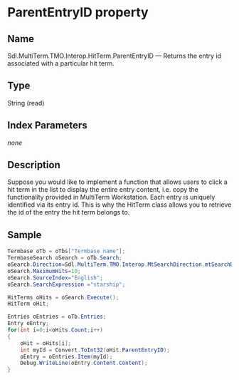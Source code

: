 # ParentEntryID property
## Name

Sdl.MultiTerm.TMO.Interop.HitTerm.ParentEntryID —          Returns the entry id associated with a particular hit term.

## Type

String
(read)

## Index Parameters
*none*

## Description

Suppose you would like to implement a function that allows users to click a hit term in the list to display the entire entry content, i.e. copy the functionality provided in MultiTerm Workstation. Each entry is uniquely identified via its entry id. This is why the HitTerm class allows you to retrieve the id of the entry the hit term belongs to.

## Sample


```cs
Termbase oTb = oTbs["Termbase name"];
TermbaseSearch oSearch = oTb.Search;
oSearch.Direction=Sdl.MultiTerm.TMO.Interop.MtSearchDirection.mtSearchDown;
oSearch.MaximumHits=10;
oSearch.SourceIndex="English";
oSearch.SearchExpression ="starship";

HitTerms oHits = oSearch.Execute();
HitTerm oHit;

Entries oEntries = oTb.Entries;
Entry oEntry;
for(int i=0;i<oHits.Count;i++)
{
   	oHit = oHits[i];				
   	int myId = Convert.ToInt32(oHit.ParentEntryID);
   	oEntry = oEntries.Item(myId);
   	Debug.WriteLine(oEntry.Content.Content);
}
```

